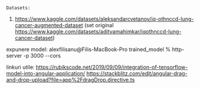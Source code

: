     Datasets: 
1. https://www.kaggle.com/datasets/aleksandarcvetanov/iq-othnccd-lung-cancer-augmented-dataset
   (set original https://www.kaggle.com/datasets/adityamahimkar/iqothnccd-lung-cancer-dataset)

expunere model:
alexfilisanu@Filis-MacBook-Pro trained_model % http-server -p 3000 --cors

linkuri utile:
https://rubikscode.net/2019/09/09/integration-of-tensorflow-model-into-angular-application/
https://stackblitz.com/edit/angular-drag-and-drop-upload?file=app%2FdragDrop.directive.ts
